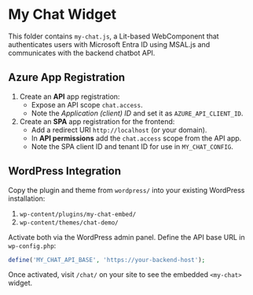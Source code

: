 # My Chat Widget

This folder contains `my-chat.js`, a Lit-based WebComponent that authenticates users with Microsoft Entra ID using MSAL.js and communicates with the backend chatbot API.

## Azure App Registration
1. Create an **API** app registration:
   - Expose an API scope `chat.access`.
   - Note the *Application (client) ID* and set it as `AZURE_API_CLIENT_ID`.
2. Create an **SPA** app registration for the frontend:
   - Add a redirect URI `http://localhost` (or your domain).
   - In **API permissions** add the `chat.access` scope from the API app.
   - Note the SPA client ID and tenant ID for use in `MY_CHAT_CONFIG`.

## WordPress Integration
Copy the plugin and theme from `wordpress/` into your existing WordPress installation:

1. `wp-content/plugins/my-chat-embed/`
2. `wp-content/themes/chat-demo/`

Activate both via the WordPress admin panel. Define the API base URL in `wp-config.php`:

```php
define('MY_CHAT_API_BASE', 'https://your-backend-host');
```

Once activated, visit `/chat/` on your site to see the embedded `<my-chat>` widget.
